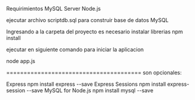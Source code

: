 Requirimientos
MySQL Server 
Node.js

ejecutar archivo scriptdb.sql para construir base de datos MySQL


Ingresando a la carpeta del proyecto es necesario instalar librerias
npm install

ejecutar en siguiente comando para iniciar la aplicacion

node app.js


=======================================
son opcionales:

Express 
    npm install express --save
Express Sessions 
    npm install express-session --save
MySQL for Node.js 
    npm install mysql --save